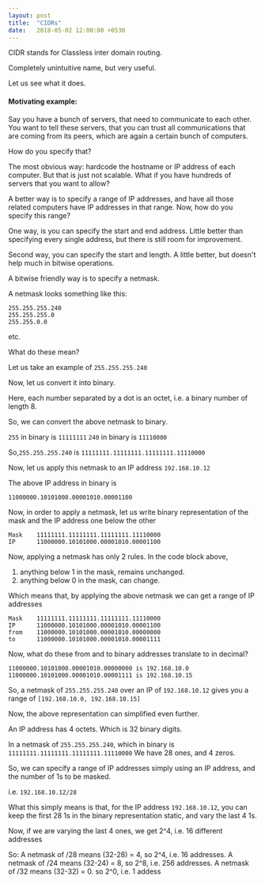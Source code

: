 ```yaml
---
layout: post
title:  "CIDRs"
date:   2018-05-02 12:00:00 +0530
---
```


CIDR stands for Classless inter domain routing.

Completely unintuitive name, but very useful. 

Let us see what it does.


#### Motivating example:

Say you have a bunch of servers, that need to communicate to each other.
You want to tell these servers, that you can trust all communications that are coming from its peers, which are again a certain bunch of computers.

How do you specify that?


The most obvious way: hardcode the hostname or IP address of each computer.
But that is just not scalable. What if you have hundreds of servers that you want to allow?

A better way is to specify a range of IP addresses, and have all those related computers have IP addresses in that range. Now, how do you specify this range?

One way, is you can specify the start and end address.
Little better than specifying every single address, but there is still room for improvement.


Second way, you can specify the start and length.
A little better, but doesn't help much in bitwise operations. 

A bitwise friendly way is to specify a netmask.

A netmask looks something like this:

```
255.255.255.240
255.255.255.0
255.255.0.0
```
etc.


What do these mean?

Let us take an example of `255.255.255.240`

Now, let us convert it into binary.

Here, each number separated by a dot is an octet, i.e. a binary number of length 8.

So, we can convert the above netmask to binary.


`255` in binary is `11111111`
`240` in binary is `11110000`

So,`255.255.255.240` is `11111111.11111111.11111111.11110000`

Now, let us apply this netmask to an IP address `192.168.10.12`

The above IP address in binary is 

`11000000.10101000.00001010.00001100`


Now, in order to apply a netmask, let us write binary representation of the mask and the IP address one below the other

```
Mask    11111111.11111111.11111111.11110000
IP      11000000.10101000.00001010.00001100
```

Now, applying a netmask has only 2 rules. In the code block above, 

1. anything below 1 in the mask, remains unchanged.
2. anything below 0 in the mask, can change.


Which means that, by applying the above netmask we can get a range of IP addresses 

```
Mask    11111111.11111111.11111111.11110000
IP      11000000.10101000.00001010.00001100
from    11000000.10101000.00001010.00000000
to      11000000.10101000.00001010.00001111 
```

Now, what do these from and to binary addresses translate to in decimal?

```
11000000.10101000.00001010.00000000 is 192.168.10.0
11000000.10101000.00001010.00001111 is 192.168.10.15
```

So, a netmask of `255.255.255.240` over an IP of `192.168.10.12` gives you a range of `[192.168.10.0, 192.168.10.15]`

Now, the above representation can simplified even further.


An IP address has 4 octets.
Which is 32 binary digits.


In a netmask of `255.255.255.240`, which in binary is `11111111.11111111.11111111.11110000`
We have 28 ones, and 4 zeros.

So, we can specify a range of IP addresses simply using an IP address, and the number of 1s to be masked.

i.e. `192.168.10.12/28`


What this simply means is that, for the IP address `192.168.10.12`, you can keep the first 28 1s in the binary representation static, and vary the last 4 1s.

Now, if we are varying the last 4 ones, we get 2^4, i.e. 16 different addresses


So:
    A netmask of /28 means (32-28) = 4, so 2^4, i.e. 16 addresses.
    A netmask of /24 means (32-24) = 8, so 2^8, i.e. 256 addresses.
    A netmask of /32 means (32-32) = 0. so 2^0, i.e. 1 addess
